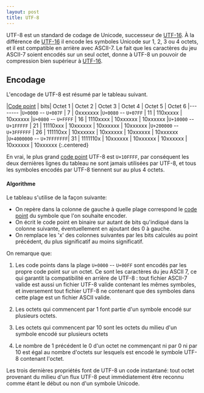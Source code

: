 ```yaml
---
layout: post
title: UTF-8
---
```


UTF-8 est un standard de codage de Unicode, successeur de
[UTF-16](UTF-16). À la différence de [UTF-16](UTF-16) il encode les
symboles Unicode sur 1, 2, 3 ou 4 octets, et il est compatible en
arrière avec ASCII-7. Le fait que les caractères du jeu ASCII-7 soient
encodés sur un seul octet, donne à UTF-8 un pouvoir de compression
bien supérieur à [UTF-16](UTF-16).

## Encodage

L'encodage de UTF-8 est résumé par le tableau suivant.

|[Code point](UTF-16)       | bits| Octet 1  | Octet 2  | Octet 3  | Octet 4  | Octet 5  | Octet 6
|--------
|`U+0000` -- `U+007F`       | 7   | 0xxxxxxx
|`U+0080` -- `U+07FF`       | 11  | 110xxxxx | 10xxxxxx
|`U+0800` -- `U+FFFF`       | 16  | 1110xxxx | 10xxxxxx | 10xxxxxx
|`U+10000` -- `U+1FFFFF`    | 21  | 11110xxx | 10xxxxxx | 10xxxxxx | 10xxxxxx
|`U+200000` -- `U+3FFFFFF`  | 26  | 111110xx | 10xxxxxx | 10xxxxxx | 10xxxxxx | 10xxxxxx
|`U+4000000` -- `U+7FFFFFFF`| 31  | 1111110x | 10xxxxxx | 10xxxxxx | 10xxxxxx | 10xxxxxx | 10xxxxxx
{:.centered}

En vrai, le plus grand [code point](UTF-16) UTF-8 est `U+10FFFF`, par conséquent les deux dernières lignes du tableau ne sont jamais utilisées par UTF-8, et tous les symboles encodés par UTF-8 tiennent sur au plus 4 octets.

#### Algorithme

Le tableau s'utilise de la façon suivante:

- On repère dans la colonne de gauche à quelle plage correspond le [code point](UTF-16) du symbole que l'on souhaite encoder.
- On écrit le code point en binaire sur autant de bits qu'indiqué dans la colonne suivante, éventuellement en ajoutant des 0 à gauche.
- On remplace les 'x' des colonnes suivantes par les bits calculés au point précédent, du plus significatif au moins significatif.

On remarque que:

1. Les code points dans la plage `U+0000` -- `U+00FF` sont encodés par les propre code point sur un octet. Ce sont les caractères du jeu ASCII 7, ce qui garantit la compatibilité en arrière de UTF-8 : tout fichier ASCII-7 valide est aussi un fichier UTF-8 valide contenant les mêmes symboles, et inversement tout fichier UTF-8 ne contenant que des symboles dans cette plage est un fichier ASCII valide.

2. Les octets qui commencent par 1 font partie d'un symbole encodé sur plusieurs octets.

3. Les octets qui commencent par 10 sont les octets du milieu d'un symbole encodé sur plusieurs octets

4. Le nombre de 1 précédent le 0 d'un octet ne commençant ni par 0 ni par 10 est égal au nombre d'octets sur lesquels est encodé le symbole UTF-8 contenant l'octet.

Les trois dernières propriétés font de UTF-8 un code instantané: tout octet provenant du milieu d'un flux UTF-8 peut immédiatement être reconnu comme étant le début ou non d'un symbole Unicode.
